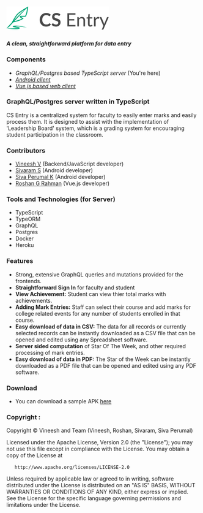 
# ![Project Logo](https://github.com/ThalapathySiva/LeadershipBoard/raw/master/assets/logo.png)
##### _A clean, straightforward platform for data entry_
###
### Components
- *GraphQL/Postgres based TypeScript server* (You're here)
- [*Android client*](https://github.com/ThalapathySiva/LeadershipBoard) 
- [*Vue.js based web client*](https://github.com/roshanrahman/vue-leadership)
### GraphQL/Postgres server written in TypeScript
CS Entry is a centralized system for faculty to easily enter marks and easily process them. It is designed to assist with the implementation of 'Leadership Board' system, which is a grading system for encouraging student participation in the classroom.

### Contributors
- [Vineesh V](https://www.github.com/vineeshvk) (Backend/JavaScript developer)
- [Sivaram S](https://www.github.com/ThalapathySiva) (Android developer)
- [Siva Perumal K](https://www.github.com/sivaperumal644) (Android developer)
- [Roshan G Rahman](https://www.github.com/roshanrahman) (Vue.js developer)

### Tools and Technologies (for Server)
- TypeScript
- TypeORM
- GraphQL
- Postgres
- Docker
- Heroku

### Features
- Strong, extensive GraphQL queries and mutations provided for the frontends.
- **Straightforward Sign In** for faculty and student
- **View Achievement:**  Student can view thier total marks with achievements.
- **Adding Mark Entries:** Staff can select their course and add marks for college related events for any number of students enrolled in that course.
- **Easy download of data in CSV:** The data for all records or currently selected records can be instantly downloaded as a CSV file that can be opened and edited using any Spreadsheet software.
- **Server sided computation** of Star Of The Week, and other required processing of mark entries.
- **Easy download of data in PDF:** The Star of the Week can be instantly downloaded as a PDF file that can be opened and edited using any PDF software.

### Download
- You can download a sample APK [here](https://github.com/ThalapathySiva/LeadershipBoard/blob/master/app/release/app-release.apk)

 
### Copyright :

 Copyright © Vineesh and Team (Vineesh, Roshan, Sivaram, Siva Perumal)

   Licensed under the Apache License, Version 2.0 (the "License");
   you may not use this file except in compliance with the License.
   You may obtain a copy of the License at

       http://www.apache.org/licenses/LICENSE-2.0

   Unless required by applicable law or agreed to in writing, software
   distributed under the License is distributed on an "AS IS" BASIS,
   WITHOUT WARRANTIES OR CONDITIONS OF ANY KIND, either express or implied.
   See the License for the specific language governing permissions and
   limitations under the License.
